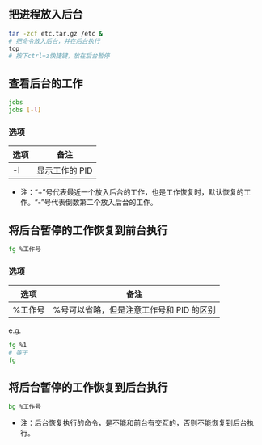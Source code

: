 ## 把进程放入后台

```bash
tar -zcf etc.tar.gz /etc &
# 把命令放入后台，并在后台执行
top
# 按下ctrl+z快捷键，放在后台暂停
```

## 查看后台的工作

```bash
jobs
jobs [-l]
```

### 选项

| 选项 | 备注           |
| ---- | -------------- |
| -l   | 显示工作的 PID |

- 注：“+”号代表最近一个放入后台的工作，也是工作恢复时，默认恢复的工作。“-”号代表倒数第二个放入后台的工作。

## 将后台暂停的工作恢复到前台执行

```bash
fg %工作号
```

### 选项

| 选项    | 备注                                     |
| ------- | ---------------------------------------- |
| %工作号 | %号可以省略，但是注意工作号和 PID 的区别 |

e.g.

```bash
fg %1
# 等于
fg
```

## 将后台暂停的工作恢复到后台执行

```bash
bg %工作号
```

- 注：后台恢复执行的命令，是不能和前台有交互的，否则不能恢复到后台执行。
